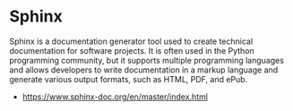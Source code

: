 # Sphinx

Sphinx is a documentation generator tool used to create technical documentation
for software projects. It is often used in the Python programming community, but
it supports multiple programming languages and allows developers to write
documentation in a markup language and generate various output formats, such as
HTML, PDF, and ePub.

- https://www.sphinx-doc.org/en/master/index.html